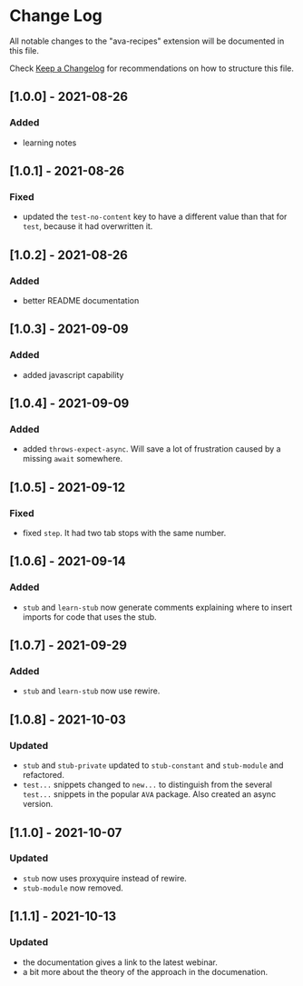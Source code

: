 # Change Log

All notable changes to the "ava-recipes" extension will be documented in this file.

Check [Keep a Changelog](http://keepachangelog.com/) for recommendations on how to structure this file.

## [1.0.0] - 2021-08-26

### Added

- learning notes

## [1.0.1] - 2021-08-26

### Fixed

- updated the `test-no-content` key to have a different value than that for `test`, because it had overwritten it.

## [1.0.2] - 2021-08-26

### Added

- better README documentation

## [1.0.3] - 2021-09-09

### Added

- added javascript capability

## [1.0.4] - 2021-09-09

### Added

- added `throws-expect-async`. Will save a lot of frustration caused by a missing `await` somewhere.

## [1.0.5] - 2021-09-12

### Fixed

- fixed `step`. It had two tab stops with the same number.

## [1.0.6] - 2021-09-14

### Added

- `stub` and `learn-stub` now generate comments explaining where to insert imports for code that uses the stub.

## [1.0.7] - 2021-09-29

### Added

- `stub` and `learn-stub` now use rewire.

## [1.0.8] - 2021-10-03

### Updated

- `stub` and `stub-private` updated to `stub-constant` and `stub-module` and refactored.
- `test...` snippets changed to `new...` to distinguish from the several `test...` snippets in the popular `AVA` package.  Also created an async version.

## [1.1.0] - 2021-10-07

### Updated

- `stub` now uses proxyquire instead of rewire.
- `stub-module` now removed.

## [1.1.1] - 2021-10-13

### Updated

- the documentation gives a link to the latest webinar.
- a bit more about the theory of the approach in the documenation.
